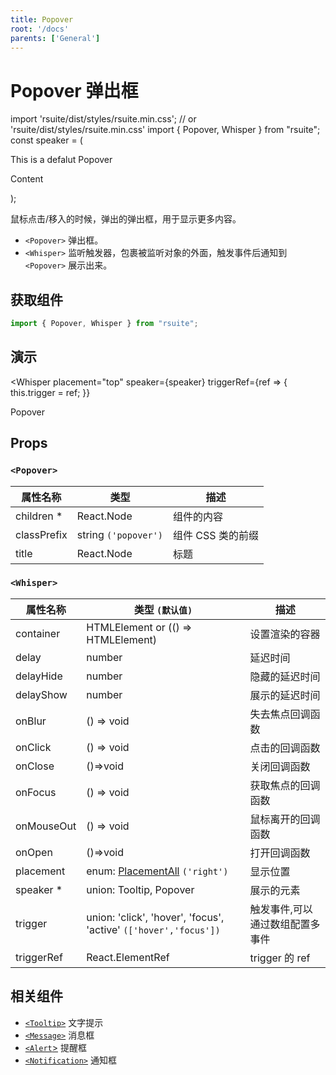 ```yaml
---
title: Popover
root: '/docs'
parents: ['General']
---
```

# Popover 弹出框

import 'rsuite/dist/styles/rsuite.min.css'; // or 'rsuite/dist/styles/rsuite.min.css'
import { Popover, Whisper } from "rsuite";
const speaker = (
  <Popover title="Title">
    <p>This is a defalut Popover </p>
    <p>Content</p>
  </Popover>
);

鼠标点击/移入的时候，弹出的弹出框，用于显示更多内容。

- `<Popover>` 弹出框。
- `<Whisper>` 监听触发器，包裹被监听对象的外面，触发事件后通知到 `<Popover>` 展示出来。

## 获取组件

```js
import { Popover, Whisper } from "rsuite";
```

## 演示

<Whisper
  placement="top"
  speaker={speaker}
  triggerRef={ref => {
    this.trigger = ref;
  }}
>
  <span>Popover</span>
</Whisper>

## Props

### `<Popover>`

| 属性名称    | 类型                 | 描述              |
| ----------- | -------------------- | ----------------- |
| children \* | React.Node           | 组件的内容        |
| classPrefix | string `('popover')` | 组件 CSS 类的前缀 |
| title       | React.Node           | 标题              |

### `<Whisper>`

| 属性名称   | 类型 `(默认值)`                                                  | 描述                            |
| ---------- | ---------------------------------------------------------------- | ------------------------------- |
| container  | HTMLElement or (() => HTMLElement)                               | 设置渲染的容器                  |
| delay      | number                                                           | 延迟时间                        |
| delayHide  | number                                                           | 隐藏的延迟时间                  |
| delayShow  | number                                                           | 展示的延迟时间                  |
| onBlur     | () => void                                                       | 失去焦点回调函数                |
| onClick    | () => void                                                       | 点击的回调函数                  |
| onClose    | ()=>void                                                         | 关闭回调函数                    |
| onFocus    | () => void                                                       | 获取焦点的回调函数              |
| onMouseOut | () => void                                                       | 鼠标离开的回调函数              |
| onOpen     | ()=>void                                                         | 打开回调函数                    |
| placement  | enum: [PlacementAll](#types) `('right')`                           | 显示位置                        |
| speaker \* | union: Tooltip, Popover                                          | 展示的元素                      |
| trigger    | union: 'click', 'hover', 'focus', 'active' `(['hover','focus'])` | 触发事件,可以通过数组配置多事件 |
| triggerRef | React.ElementRef                                                 | trigger 的 ref                  |

## 相关组件

- [`<Tooltip>`](./tooltip) 文字提示
- [`<Message>`](./message) 消息框
- [`<Alert`>](./alert) 提醒框
- [`<Notification>`](./notification) 通知框

